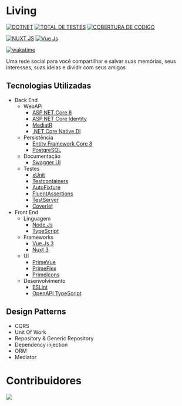 # Living
[![DOTNET](https://img.shields.io/badge/dynamic/xml?url=https://raw.githubusercontent.com/migueloliveiradev/living/main/Living.WebAPI/Living.WebAPI.csproj&query=//Project/PropertyGroup/TargetFramework&style=for-the-badge&label=DOTNET%20VERSION)](#)
[![TOTAL DE TESTES](https://img.shields.io/badge/dynamic/json?url=https://raw.githubusercontent.com/migueloliveiradev/living/badges/badges.json&query=%24.testsTotal&label=TOTAL%20DE%20TESTES&style=for-the-badge)](#)
[![COBERTURA DE CODIGO](https://img.shields.io/badge/dynamic/json?url=https://raw.githubusercontent.com/migueloliveiradev/living/badges/badges.json&query=%24.coverageLines&label=COBERTURA%20DE%20CODIGO&style=for-the-badge)](#)

[![NUXT JS](https://img.shields.io/badge/dynamic/json?url=https%3A%2F%2Fraw.githubusercontent.com%2Fmigueloliveiradev%2Fliving%2Fmain%2FLiving.WebAPP%2Fpackage.json&query=%24.devDependencies.nuxt&label=NUXT%20JS&style=for-the-badge&color=#23a336)](#)
[![Vue Js](https://img.shields.io/badge/dynamic/json?url=https%3A%2F%2Fraw.githubusercontent.com%2Fmigueloliveiradev%2Fliving%2Fmain%2FLiving.WebAPP%2Fpackage.json&query=%24.devDependencies.vue&label=VUE%20JS&style=for-the-badge&color=#23a336)](#)



[![wakatime](https://wakatime.com/badge/user/4ea4d323-1f7a-46e1-a08e-2080b1b95450/project/2d30b516-80de-4f2a-9840-412dc68667ac.svg?style=for-the-badge)](https://wakatime.com/@eimigueloliveir)

Uma rede social para você compartilhar e salvar suas memórias, seus interesses, suas ideias e dividir com seus amigos

## Tecnologias Utilizadas 
- Back End
  - WebAPI
    - [ASP.NET Core 8](https://learn.microsoft.com/pt-br/aspnet/core/)
    - [ASP.NET Core Identity](https://learn.microsoft.com/pt-br/aspnet/core/security/authentication/identity)
    - [MediatR](https://github.com/jbogard/MediatR)
    - [.NET Core Native DI](https://learn.microsoft.com/en-us/dotnet/core/extensions/dependency-injection)
  - Persistência
    - [Entity Framework Core 8](https://learn.microsoft.com/pt-br/ef/core/)
    - [PostgreSQL](https://www.postgresql.org/)
  - Documentação
    - [Swagger UI](https://github.com/domaindrivendev/Swashbuckle.AspNetCore)
  - Testes
    - [xUnit](https://learn.microsoft.com/pt-br/dotnet/core/testing/unit-testing-with-dotnet-test)
    - [Testcontainers](https://testcontainers.com/)
    - [AutoFixture](https://github.com/AutoFixture/AutoFixture/)
    - [FluentAssertions](https://github.com/fluentassertions/fluentassertions/)
    - [TestServer](https://learn.microsoft.com/en-us/aspnet/core/test/integration-tests?view=aspnetcore-8.0)
    - [Coverlet](https://github.com/coverlet-coverage/coverlet)
- Front End
  - Linguagem
    - [Node.Js](https://nodejs.org/pt)
    - [TypeScript](https://www.typescriptlang.org/)
  - Frameworks
    - [Vue.Js 3](https://vuejs.org/)
    - [Nuxt 3](https://nuxt.com/)
  - UI
    - [PrimeVue](https://primevue.org/)
    - [PrimeFlex](https://primeflex.org/)
    - [PrimeIcons](https://primevue.org/icons)
  - Desenvolvimento
    - [ESLint](https://eslint.nuxt.com/)
    - [OpenAPI TypeScript](https://openapi-ts.dev/)

## Design Patterns
  - CQRS
  - Unit Of Work
  - Repository & Generic Repository
  - Dependency injection
  - ORM
  - Mediator

# Contribuidores 
<a href="https://github.com/eimigueloliveir/living/graphs/contributors">
  <img src="https://contrib.rocks/image?repo=eimigueloliveir/living" />
</a>
